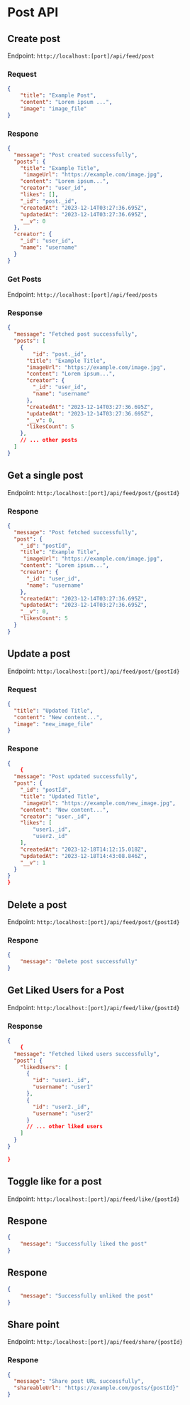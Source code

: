 # Post API

## Create post

Endpoint: `http://localhost:[port]/api/feed/post`

### Request

```json
{
    "title": "Example Post",
    "content": "Lorem ipsum ...",
    "image": "image_file"
}
```

### Respone
```json
{
  "message": "Post created successfully",
  "posts": {
    "title": "Example Title",
     "imageUrl": "https://example.com/image.jpg",
    "content": "Lorem ipsum...",
    "creator": "user_id",
    "likes": [],
    "_id": "post._id",
    "createdAt": "2023-12-14T03:27:36.695Z",
    "updatedAt": "2023-12-14T03:27:36.695Z",
    "__v": 0
  },
  "creator": {
    "_id": "user_id",
    "name": "username"
  }
}
```

### Get Posts
Endpoint: `http://localhost:[port]/api/feed/posts`

### Response
```json 
{
  "message": "Fetched post successfully",
  "posts": [
    {
        "id": "post._id",
      "title": "Example Title",
      "imageUrl": "https://example.com/image.jpg",
      "content": "Lorem ipsum...",
      "creator": {
        "_id": "user_id",
        "name": "username"
      },
      "createdAt": "2023-12-14T03:27:36.695Z",
      "updatedAt": "2023-12-14T03:27:36.695Z",
      "__v": 0,
      "likesCount": 5
    },
    // ... other posts
  ]
}
```

## Get a single post

Endpoint: `http:/localhost:[port]/api/feed/post/{postId}`

### Respone
```json
{
  "message": "Post fetched successfully",
  "post": {
    "_id": "postId",
    "title": "Example Title",
     "imageUrl": "https://example.com/image.jpg",
    "content": "Lorem ipsum...",
    "creator": {
      "_id": "user_id",
      "name": "username"
    },
    "createdAt": "2023-12-14T03:27:36.695Z",
    "updatedAt": "2023-12-14T03:27:36.695Z",
    "__v": 0,
    "likesCount": 5
  }
}

```

## Update a post
Endpoint: `http:/localhost:[port]/api/feed/post/{postId}`

### Request 

```json
{
  "title": "Updated Title",
  "content": "New content...",
  "image": "new_image_file"
}
```

### Respone

```json
{
    {
  "message": "Post updated successfully",
  "post": {
    "_id": "postId",
    "title": "Updated Title",
     "imageUrl": "https://example.com/new_image.jpg",
    "content": "New content...",
    "creator": "user._id",
    "likes": [
        "user1._id",
        "user2._id"
    ],
    "createdAt": "2023-12-18T14:12:15.018Z",
    "updatedAt": "2023-12-18T14:43:08.846Z",
    "__v": 1
  }
}
}
```

## Delete a post
Endpoint: `http:/localhost:[port]/api/feed/post/{postId}`

### Respone

```json
{
    "message": "Delete post successfully"
}
```

## Get Liked Users for a Post

Endpoint: `http:/localhost:[port]/api/feed/like/{postId}`

### Response

```json 
{
    {
  "message": "Fetched liked users successfully",
  "post": {
    "likedUsers": [
      {
        "id": "user1._id",
        "username": "user1"
      },
      {
        "id": "user2._id",
        "username": "user2"
      }
      // ... other liked users
    ]
  }
}

}
```

## Toggle like for a post
Endpoint: `http:/localhost:[port]/api/feed/like/{postId}`

## Respone
```json
{
    "message": "Successfully liked the post"
}
```

## Respone
```json
{
    "message": "Successfully unliked the post"
}
```

## Share point
Endpoint: `http:/localhost:[port]/api/feed/share/{postId}`

### Respone
```json
{
  "message": "Share post URL successfully",
  "shareableUrl": "https://example.com/posts/{postId}"
}
```


